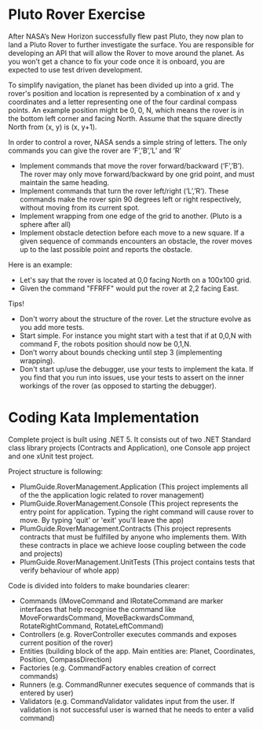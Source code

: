 # Pluto Rover Exercise
After NASA’s New Horizon successfully flew past Pluto, they now plan to land a Pluto Rover
to further investigate the surface. You are responsible for developing an API that will allow
the Rover to move around the planet. As you won’t get a chance to fix your code once it is
onboard, you are expected to use test driven development.

To simplify navigation, the planet has been divided up into a grid. The rover's position and
location is represented by a combination of x and y coordinates and a letter representing
one of the four cardinal compass points. An example position might be 0, 0, N, which
means the rover is in the bottom left corner and facing North. Assume that the square
directly North from (x, y) is (x, y+1).

In order to control a rover, NASA sends a simple string of letters. The only commands you
can give the rover are ‘F’,’B’,’L’ and ‘R’

- Implement commands that move the rover forward/backward (‘F’,’B’). The rover
may only move forward/backward by one grid point, and must maintain the same
heading.
- Implement commands that turn the rover left/right (‘L’,’R’). These commands make
the rover spin 90 degrees left or right respectively, without moving from its current
spot.
- Implement wrapping from one edge of the grid to another. (Pluto is a sphere after
all)
- Implement obstacle detection before each move to a new square. If a given
sequence of commands encounters an obstacle, the rover moves up to the last
possible point and reports the obstacle.

Here is an example:
- Let's say that the rover is located at 0,0 facing North on a 100x100 grid.
- Given the command "FFRFF" would put the rover at 2,2 facing East.

Tips!
- Don't worry about the structure of the rover. Let the structure evolve as you add
more tests.
- Start simple. For instance you might start with a test that if at 0,0,N with command
F, the robots position should now be 0,1,N.
- Don’t worry about bounds checking until step 3 (implementing wrapping).
- Don't start up/use the debugger, use your tests to implement the kata. If you find
that you run into issues, use your tests to assert on the inner workings of the rover
(as opposed to starting the debugger).

# Coding Kata Implementation

Complete project is built using .NET 5. It consists out of two .NET Standard class library projects (Contracts and Application), one Console app project and one xUnit test project.

Project structure is following:
- PlumGuide.RoverManagement.Application (This project implements all of the the application logic related to rover management)
- PlumGuide.RoverManagement.Console (This project represents the entry point for application. Typing the right command will cause rover to move. By typing 'quit' or 'exit' you'll leave the app)
- PlumGuide.RoverManagement.Contracts (This project represents contracts that must be fulfilled by anyone who implements them. With these contracts in place we achieve loose coupling between the code and projects)
- PlumGuide.RoverManagement.UnitTests (This project contains tests that verify behaviour of whole app)

Code is divided into folders to make boundaries clearer:
- Commands (IMoveCommand and IRotateCommand are marker interfaces that help recognise the command like MoveForwardsCommand, MoveBackwardsCommand, RotateRightCommand, RotateLeftCommand)
- Controllers (e.g. RoverController executes commands and exposes current position of the rover)
- Entities (building block of the app. Main entities are: Planet, Coordinates, Position, CompassDirection)
- Factories (e.g. CommandFactory enables creation of correct commands)
- Runners (e.g. CommandRunner executes sequence of commands that is entered by user)
- Validators (e.g. CommandValidator validates input from the user. If validation is not successful user is warned that he needs to enter a valid command)
